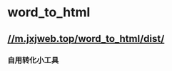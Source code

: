 <!--
 * @Description: 
 * @Author: jinxiaojian
 * @Email: jinxiaojian@youxin.com
 * @Date: 2019-06-14 10:57:27
 * @LastEditTime : 2020-01-13 18:53:30
 * @LastEditors  : 靳肖健
 -->
# word_to_html
## [//m.jxjweb.top/word_to_html/dist/](//m.jxjweb.top/word_to_html/dist/)
### 自用转化小工具
